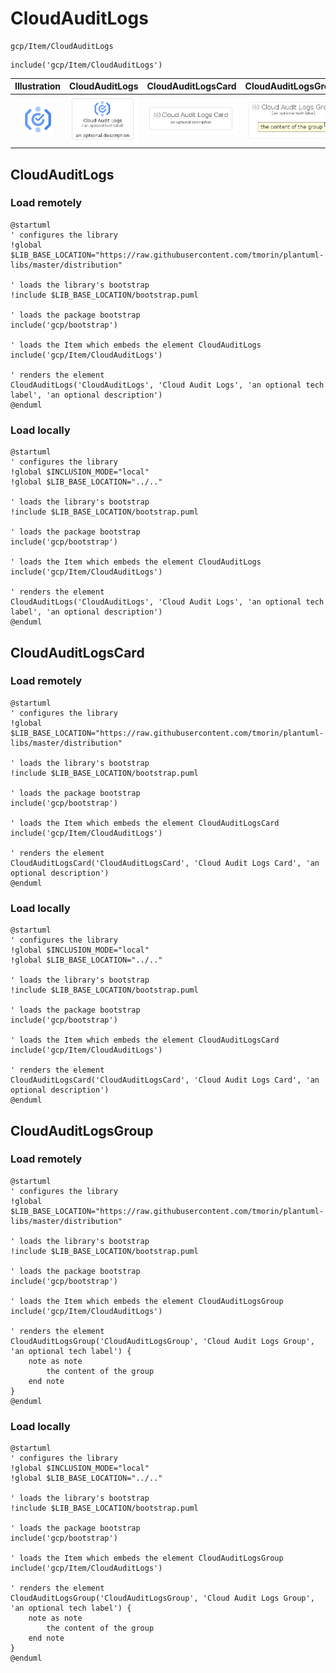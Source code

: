 # CloudAuditLogs


```text
gcp/Item/CloudAuditLogs
```

```text
include('gcp/Item/CloudAuditLogs')
```



| Illustration | CloudAuditLogs | CloudAuditLogsCard | CloudAuditLogsGroup |
| :---: | :---: | :---: | :---: |
| ![illustration for Illustration](../../gcp/Item/CloudAuditLogs.png) | ![illustration for CloudAuditLogs](../../gcp/Item/CloudAuditLogs.Local.png) | ![illustration for CloudAuditLogsCard](../../gcp/Item/CloudAuditLogsCard.Local.png) | ![illustration for CloudAuditLogsGroup](../../gcp/Item/CloudAuditLogsGroup.Local.png) |




## CloudAuditLogs

### Load remotely
```plantuml
@startuml
' configures the library
!global $LIB_BASE_LOCATION="https://raw.githubusercontent.com/tmorin/plantuml-libs/master/distribution"

' loads the library's bootstrap
!include $LIB_BASE_LOCATION/bootstrap.puml

' loads the package bootstrap
include('gcp/bootstrap')

' loads the Item which embeds the element CloudAuditLogs
include('gcp/Item/CloudAuditLogs')

' renders the element
CloudAuditLogs('CloudAuditLogs', 'Cloud Audit Logs', 'an optional tech label', 'an optional description')
@enduml
```

### Load locally
```plantuml
@startuml
' configures the library
!global $INCLUSION_MODE="local"
!global $LIB_BASE_LOCATION="../.."

' loads the library's bootstrap
!include $LIB_BASE_LOCATION/bootstrap.puml

' loads the package bootstrap
include('gcp/bootstrap')

' loads the Item which embeds the element CloudAuditLogs
include('gcp/Item/CloudAuditLogs')

' renders the element
CloudAuditLogs('CloudAuditLogs', 'Cloud Audit Logs', 'an optional tech label', 'an optional description')
@enduml
```

## CloudAuditLogsCard

### Load remotely
```plantuml
@startuml
' configures the library
!global $LIB_BASE_LOCATION="https://raw.githubusercontent.com/tmorin/plantuml-libs/master/distribution"

' loads the library's bootstrap
!include $LIB_BASE_LOCATION/bootstrap.puml

' loads the package bootstrap
include('gcp/bootstrap')

' loads the Item which embeds the element CloudAuditLogsCard
include('gcp/Item/CloudAuditLogs')

' renders the element
CloudAuditLogsCard('CloudAuditLogsCard', 'Cloud Audit Logs Card', 'an optional description')
@enduml
```

### Load locally
```plantuml
@startuml
' configures the library
!global $INCLUSION_MODE="local"
!global $LIB_BASE_LOCATION="../.."

' loads the library's bootstrap
!include $LIB_BASE_LOCATION/bootstrap.puml

' loads the package bootstrap
include('gcp/bootstrap')

' loads the Item which embeds the element CloudAuditLogsCard
include('gcp/Item/CloudAuditLogs')

' renders the element
CloudAuditLogsCard('CloudAuditLogsCard', 'Cloud Audit Logs Card', 'an optional description')
@enduml
```

## CloudAuditLogsGroup

### Load remotely
```plantuml
@startuml
' configures the library
!global $LIB_BASE_LOCATION="https://raw.githubusercontent.com/tmorin/plantuml-libs/master/distribution"

' loads the library's bootstrap
!include $LIB_BASE_LOCATION/bootstrap.puml

' loads the package bootstrap
include('gcp/bootstrap')

' loads the Item which embeds the element CloudAuditLogsGroup
include('gcp/Item/CloudAuditLogs')

' renders the element
CloudAuditLogsGroup('CloudAuditLogsGroup', 'Cloud Audit Logs Group', 'an optional tech label') {
    note as note
        the content of the group
    end note
}
@enduml
```

### Load locally
```plantuml
@startuml
' configures the library
!global $INCLUSION_MODE="local"
!global $LIB_BASE_LOCATION="../.."

' loads the library's bootstrap
!include $LIB_BASE_LOCATION/bootstrap.puml

' loads the package bootstrap
include('gcp/bootstrap')

' loads the Item which embeds the element CloudAuditLogsGroup
include('gcp/Item/CloudAuditLogs')

' renders the element
CloudAuditLogsGroup('CloudAuditLogsGroup', 'Cloud Audit Logs Group', 'an optional tech label') {
    note as note
        the content of the group
    end note
}
@enduml
```

